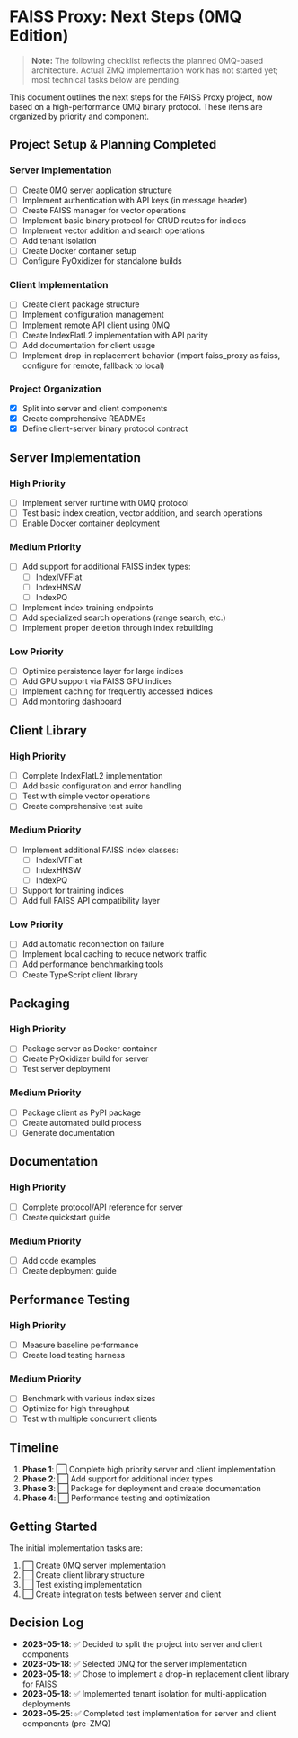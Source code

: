# FAISS Proxy: Next Steps (0MQ Edition)

> **Note:** The following checklist reflects the planned 0MQ-based architecture. Actual ZMQ implementation work has not started yet; most technical tasks below are pending.

This document outlines the next steps for the FAISS Proxy project, now based on a high-performance 0MQ binary protocol. These items are organized by priority and component.

## Project Setup & Planning Completed

### Server Implementation
- [ ] Create 0MQ server application structure
- [ ] Implement authentication with API keys (in message header)
- [ ] Create FAISS manager for vector operations
- [ ] Implement basic binary protocol for CRUD routes for indices
- [ ] Implement vector addition and search operations
- [ ] Add tenant isolation
- [ ] Create Docker container setup
- [ ] Configure PyOxidizer for standalone builds

### Client Implementation
- [ ] Create client package structure
- [ ] Implement configuration management
- [ ] Implement remote API client using 0MQ
- [ ] Create IndexFlatL2 implementation with API parity
- [ ] Add documentation for client usage
- [ ] Implement drop-in replacement behavior (import faiss_proxy as faiss, configure for remote, fallback to local)

### Project Organization
- [x] Split into server and client components
- [x] Create comprehensive READMEs
- [x] Define client-server binary protocol contract

## Server Implementation

### High Priority
- [ ] Implement server runtime with 0MQ protocol
- [ ] Test basic index creation, vector addition, and search operations
- [ ] Enable Docker container deployment

### Medium Priority
- [ ] Add support for additional FAISS index types:
  - [ ] IndexIVFFlat
  - [ ] IndexHNSW
  - [ ] IndexPQ
- [ ] Implement index training endpoints
- [ ] Add specialized search operations (range search, etc.)
- [ ] Implement proper deletion through index rebuilding

### Low Priority
- [ ] Optimize persistence layer for large indices
- [ ] Add GPU support via FAISS GPU indices
- [ ] Implement caching for frequently accessed indices
- [ ] Add monitoring dashboard

## Client Library

### High Priority
- [ ] Complete IndexFlatL2 implementation
- [ ] Add basic configuration and error handling
- [ ] Test with simple vector operations
- [ ] Create comprehensive test suite

### Medium Priority
- [ ] Implement additional FAISS index classes:
  - [ ] IndexIVFFlat
  - [ ] IndexHNSW
  - [ ] IndexPQ
- [ ] Support for training indices
- [ ] Add full FAISS API compatibility layer

### Low Priority
- [ ] Add automatic reconnection on failure
- [ ] Implement local caching to reduce network traffic
- [ ] Add performance benchmarking tools
- [ ] Create TypeScript client library

## Packaging

### High Priority
- [ ] Package server as Docker container
- [ ] Create PyOxidizer build for server
- [ ] Test server deployment

### Medium Priority
- [ ] Package client as PyPI package
- [ ] Create automated build process
- [ ] Generate documentation

## Documentation

### High Priority
- [ ] Complete protocol/API reference for server
- [ ] Create quickstart guide

### Medium Priority
- [ ] Add code examples
- [ ] Create deployment guide

## Performance Testing

### High Priority
- [ ] Measure baseline performance
- [ ] Create load testing harness

### Medium Priority
- [ ] Benchmark with various index sizes
- [ ] Optimize for high throughput
- [ ] Test with multiple concurrent clients

## Timeline

1. **Phase 1**: ⬜ Complete high priority server and client implementation
2. **Phase 2**: ⬜ Add support for additional index types
3. **Phase 3**: ⬜ Package for deployment and create documentation
4. **Phase 4**: ⬜ Performance testing and optimization

## Getting Started

The initial implementation tasks are:

1. ⬜ Create 0MQ server implementation
2. ⬜ Create client library structure
3. ⬜ Test existing implementation
4. ⬜ Create integration tests between server and client

## Decision Log

- **2023-05-18**: ✅ Decided to split the project into server and client components
- **2023-05-18**: ✅ Selected 0MQ for the server implementation
- **2023-05-18**: ✅ Chose to implement a drop-in replacement client library for FAISS
- **2023-05-18**: ✅ Implemented tenant isolation for multi-application deployments
- **2023-05-25**: ✅ Completed test implementation for server and client components (pre-ZMQ)
